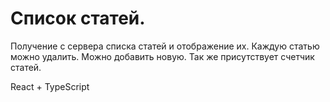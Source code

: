 # Список статей.
Получение с сервера списка статей и отображение их. Каждую статью можно удалить. Можно добавить новую. Так же присутствует счетчик статей.

React + TypeScript
 
